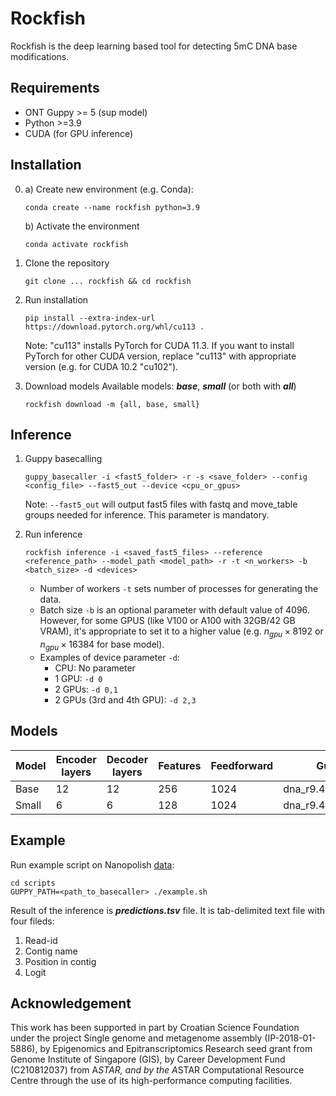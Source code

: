 # Rockfish

Rockfish is the deep learning based tool for detecting 5mC DNA base modifications.

## Requirements

* ONT Guppy >= 5 (sup model)
* Python >=3.9
* CUDA (for GPU inference)

## Installation

0. a) Create new environment (e.g. Conda):
   ```shell
   conda create --name rockfish python=3.9
   ```
   
   b) Activate the environment
   ```shell
   conda activate rockfish
   ```

1. Clone the repository
   ```shell
   git clone ... rockfish && cd rockfish
   ```

2. Run installation
   ```shell
   pip install --extra-index-url https://download.pytorch.org/whl/cu113 .
   ```
   Note: "cu113" installs PyTorch for CUDA 11.3. If you want to install PyTorch for other CUDA version, replace "cu113" with appropriate version (e.g. for CUDA 10.2 "cu102").

3. Download models
   Available models: ***base***, ***small*** (or both with ***all***)
   ```shell
   rockfish download -m {all, base, small}
   ```


## Inference

1. Guppy basecalling
   ```shell
   guppy_basecaller -i <fast5_folder> -r -s <save_folder> --config <config_file> --fast5_out --device <cpu_or_gpus>
   ```
   Note: ```--fast5_out``` will output fast5 files with fastq and move_table groups needed for inference. This parameter is mandatory.

2. Run inference
   ```shell
   rockfish inference -i <saved_fast5_files> --reference <reference_path> --model_path <model_path> -r -t <n_workers> -b <batch_size> -d <devices>
   ```
   * Number of workers ```-t``` sets number of processes for generating the data.
   * Batch size ```-b``` is an optional parameter with default value of $4096$. However, for some GPUS (like V100 or A100 with 32GB/42 GB VRAM), it's appropriate to set it to a higher value (e.g. $n_{gpu} \times 8192$ or $n_{gpu} \times 16384$ for base model).
   * Examples of device parameter ```-d```:
     * CPU: No parameter
     * 1 GPU: ```-d 0```
     * 2 GPUs: ```-d 0,1```
     * 2 GPUs (3rd and 4th GPU): ```-d 2,3```

## Models
| Model | Encoder layers | Decoder layers | Features | Feedforward | Guppy config              |
|-------|----------------|----------------|----------|-------------|---------------------------|
| Base  | 12             | 12             | 256      | 1024        | dna_r9.4.1_450bps_sup.cfg |
| Small | 6              | 6              | 128      | 1024        | dna_r9.4.1_450bps_sup.cfg |

## Example
Run example script on Nanopolish [data](https://nanopolish.readthedocs.io/en/latest/quickstart_call_methylation.html):
```shell
cd scripts
GUPPY_PATH=<path_to_basecaller> ./example.sh
```

Result of the inference is ***predictions.tsv*** file. It is tab-delimited text file with four fileds:
  1. Read-id
  2. Contig name
  3. Position in contig
  4. Logit 


## Acknowledgement

This work has been supported in part by Croatian Science Foundation under the project Single genome and metagenome assembly (IP-2018-01-5886), by Epigenomics and Epitranscriptomics Research seed grant from Genome Institute of Singapore (GIS), by Career Development Fund (C210812037) from A*STAR, and by the A*STAR Computational Resource Centre through the use of its high-performance computing facilities.
